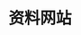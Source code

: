 ---
---

# 资料网站

<!-- [md代码块高亮支持标注](https://coding.net/help/docs/ci/lint/markdown-code-lang.html) -->
